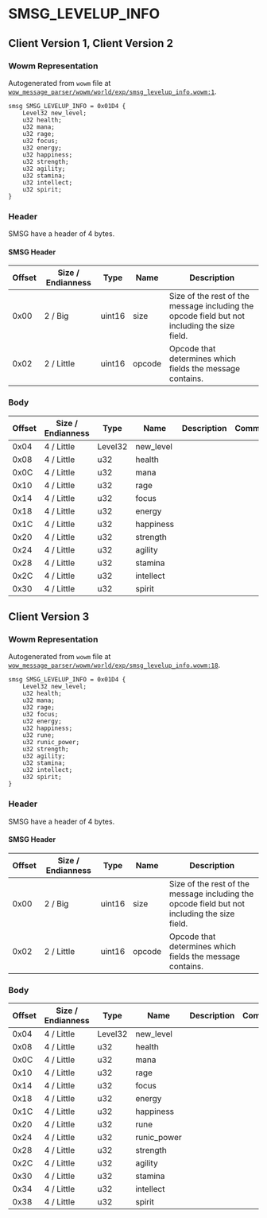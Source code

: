 # SMSG_LEVELUP_INFO

## Client Version 1, Client Version 2

### Wowm Representation

Autogenerated from `wowm` file at [`wow_message_parser/wowm/world/exp/smsg_levelup_info.wowm:1`](https://github.com/gtker/wow_messages/tree/main/wow_message_parser/wowm/world/exp/smsg_levelup_info.wowm#L1).
```rust,ignore
smsg SMSG_LEVELUP_INFO = 0x01D4 {
    Level32 new_level;
    u32 health;
    u32 mana;
    u32 rage;
    u32 focus;
    u32 energy;
    u32 happiness;
    u32 strength;
    u32 agility;
    u32 stamina;
    u32 intellect;
    u32 spirit;
}
```
### Header

SMSG have a header of 4 bytes.

#### SMSG Header

| Offset | Size / Endianness | Type   | Name   | Description |
| ------ | ----------------- | ------ | ------ | ----------- |
| 0x00   | 2 / Big           | uint16 | size   | Size of the rest of the message including the opcode field but not including the size field.|
| 0x02   | 2 / Little        | uint16 | opcode | Opcode that determines which fields the message contains.|

### Body

| Offset | Size / Endianness | Type | Name | Description | Comment |
| ------ | ----------------- | ---- | ---- | ----------- | ------- |
| 0x04 | 4 / Little | Level32 | new_level |  |  |
| 0x08 | 4 / Little | u32 | health |  |  |
| 0x0C | 4 / Little | u32 | mana |  |  |
| 0x10 | 4 / Little | u32 | rage |  |  |
| 0x14 | 4 / Little | u32 | focus |  |  |
| 0x18 | 4 / Little | u32 | energy |  |  |
| 0x1C | 4 / Little | u32 | happiness |  |  |
| 0x20 | 4 / Little | u32 | strength |  |  |
| 0x24 | 4 / Little | u32 | agility |  |  |
| 0x28 | 4 / Little | u32 | stamina |  |  |
| 0x2C | 4 / Little | u32 | intellect |  |  |
| 0x30 | 4 / Little | u32 | spirit |  |  |

## Client Version 3

### Wowm Representation

Autogenerated from `wowm` file at [`wow_message_parser/wowm/world/exp/smsg_levelup_info.wowm:18`](https://github.com/gtker/wow_messages/tree/main/wow_message_parser/wowm/world/exp/smsg_levelup_info.wowm#L18).
```rust,ignore
smsg SMSG_LEVELUP_INFO = 0x01D4 {
    Level32 new_level;
    u32 health;
    u32 mana;
    u32 rage;
    u32 focus;
    u32 energy;
    u32 happiness;
    u32 rune;
    u32 runic_power;
    u32 strength;
    u32 agility;
    u32 stamina;
    u32 intellect;
    u32 spirit;
}
```
### Header

SMSG have a header of 4 bytes.

#### SMSG Header

| Offset | Size / Endianness | Type   | Name   | Description |
| ------ | ----------------- | ------ | ------ | ----------- |
| 0x00   | 2 / Big           | uint16 | size   | Size of the rest of the message including the opcode field but not including the size field.|
| 0x02   | 2 / Little        | uint16 | opcode | Opcode that determines which fields the message contains.|

### Body

| Offset | Size / Endianness | Type | Name | Description | Comment |
| ------ | ----------------- | ---- | ---- | ----------- | ------- |
| 0x04 | 4 / Little | Level32 | new_level |  |  |
| 0x08 | 4 / Little | u32 | health |  |  |
| 0x0C | 4 / Little | u32 | mana |  |  |
| 0x10 | 4 / Little | u32 | rage |  |  |
| 0x14 | 4 / Little | u32 | focus |  |  |
| 0x18 | 4 / Little | u32 | energy |  |  |
| 0x1C | 4 / Little | u32 | happiness |  |  |
| 0x20 | 4 / Little | u32 | rune |  |  |
| 0x24 | 4 / Little | u32 | runic_power |  |  |
| 0x28 | 4 / Little | u32 | strength |  |  |
| 0x2C | 4 / Little | u32 | agility |  |  |
| 0x30 | 4 / Little | u32 | stamina |  |  |
| 0x34 | 4 / Little | u32 | intellect |  |  |
| 0x38 | 4 / Little | u32 | spirit |  |  |

